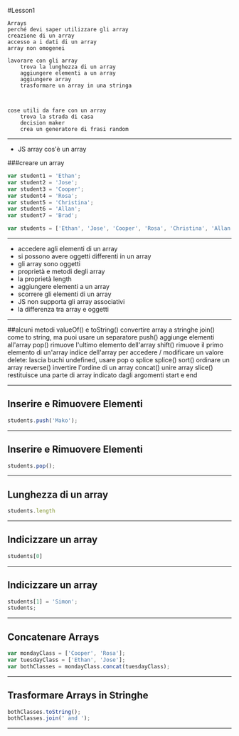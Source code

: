 #Lesson1

    Arrays
    perché devi saper utilizzare gli array
    creazione di un array
    accesso a i dati di un array
    array non omogenei

    lavorare con gli array
        trova la lunghezza di un array
        aggiungere elementi a un array
        aggiungere array
        trasformare un array in una stringa



    cose utili da fare con un array
        trova la strada di casa
        decision maker
        crea un generatore di frasi random


---

*   JS array
    cos'è un array

###creare un array
```javascript
var student1 = 'Ethan';
var student2 = 'Jose';
var student3 = 'Cooper';
var student4 = 'Rosa';
var student5 = 'Christina';
var student6 = 'Allan';
var student7 = 'Brad';
```

```javascript
var students = ['Ethan', 'Jose', 'Cooper', 'Rosa', 'Christina', 'Allan', 'Brad'];
```
---

* accedere agli elementi di un array
* si possono avere oggetti differenti in un array
* gli array sono oggetti
* proprietà e metodi degli array
* la proprietà length
* aggiungere elementi a un array
* scorrere gli elementi di un array
* JS non supporta gli array associativi
* la differenza tra array e oggetti
---
##alcuni metodi
    valueOf() e toString() convertire array a stringhe
    join() come to string, ma puoi usare un separatore
    push() aggiunge elementi all'array
    pop() rimuove l'ultimo elemento dell'array
    shift() rimuove il primo elemento di un'array
    indice dell'array per accedere / modificare un valore
    delete: lascia buchi undefined, usare pop o splice
    splice() 
    sort()  ordinare un array
    reverse() invertire l'ordine di un array
    concat() unire array
    slice() restituisce una parte di array indicato dagli argomenti start e end


---

## Inserire e Rimuovere Elementi

```javascript
students.push('Mako');
```

---

## Inserire e Rimuovere Elementi

```javascript
students.pop();
```

---

## Lunghezza di un array

```javascript
students.length
```

---

## Indicizzare un array

```javascript
students[0]
```

---

## Indicizzare un array

```javascript
students[1] = 'Simon';
students;
```

---

## Concatenare Arrays

```javascript
var mondayClass = ['Cooper', 'Rosa'];
var tuesdayClass = ['Ethan', 'Jose'];
var bothClasses = mondayClass.concat(tuesdayClass);
```

---

## Trasformare Arrays in Stringhe

```javascript
bothClasses.toString();
bothClasses.join(' and ');
```

---
    